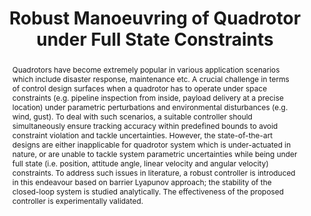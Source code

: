 ---
layout: project-page-new
title: "Robust Manoeuvring of Quadrotor under Full State Constraints"
authors:
  - name: Sourish Ganguly
    sup: 1
  - name: Viswa N. Sankaranarayanan
    sup: 1
  - name: B.V.S.G. Suraj
    sup: 1
  - name: Rishabh Dev Yadav
    sup: 1
  - name: Spandan Roy
    sup: 1
affiliations:
  - name: IIIT Hyderabad, India
    link: https://robotics.iiit.ac.in
    sup: 1
permalink: /publications/2022/Ganguly_Robust-Manoeuvring-Quadrotor-full-state-constraints
abstract: "Quadrotors have become extremely popular in various application scenarios which include disaster response, maintenance etc. A crucial challenge in terms of control design surfaces when a quadrotor has to operate under space constraints (e.g. pipeline inspection from inside, payload delivery at a precise location) under parametric perturbations and environmental disturbances (e.g. wind, gust). To deal with such scenarios, a suitable controller should simultaneously ensure tracking accuracy within predefined bounds to avoid constraint violation and tackle uncertainties. However, the state-of-the-art designs are either inapplicable for quadrotor system which is under-actuated in nature, or are unable to tackle system parametric uncertainties while being under full state (i.e. position, attitude angle, linear velocity and angular velocity) constraints. To address such issues in literature, a robust controller is introduced in this endeavour based on barrier Lyapunov approach; the stability of the closed-loop system is studied analytically. The effectiveness of the proposed controller is experimentally validated."
paper: https://www.sciencedirect.com/science/article/pii/S2405896322000064
#supplement: https://robotics.iiit.ac.in/publications/2020/deep-mpc-for-visual-servoing/supplementary.pdf
#video: https://robotics.iiit.ac.in/publications/2020/deep-mpc-for-visual-servoing/video.mp4
iframe: https://www.youtube.com/embed/10QTFtCpmB0 # https://www.youtube.com/embed/jhjskX4FQwA

---